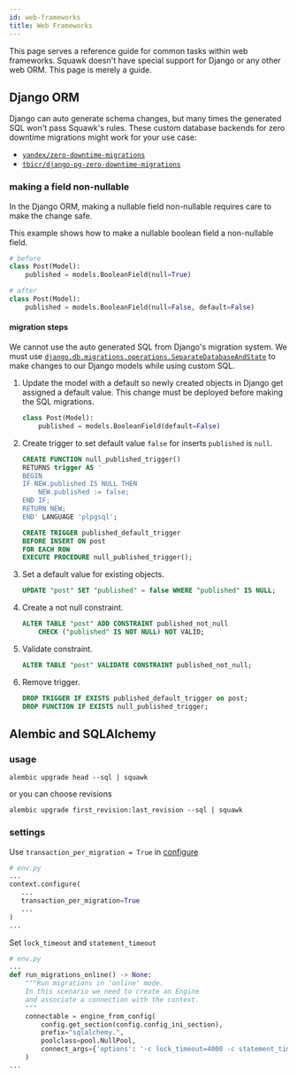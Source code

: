 ```yaml
---
id: web-frameworks
title: Web Frameworks
---
```


This page serves a reference guide for common tasks within web frameworks. Squawk doesn't have special support for Django or any other web ORM. This page is merely a guide.

## Django ORM

Django can auto generate schema changes, but many times the generated SQL won't pass Squawk's rules. These custom database backends for zero downtime migrations might work for your use case:

- [`yandex/zero-downtime-migrations`](https://github.com/yandex/zero-downtime-migrations)
- [`tbicr/django-pg-zero-downtime-migrations`](https://github.com/tbicr/django-pg-zero-downtime-migrations)

### making a field non-nullable

In the Django ORM, making a nullable field non-nullable requires care to make the change safe.

This example shows how to make a nullable boolean field a non-nullable field.

```python
# before
class Post(Model):
    published = models.BooleanField(null=True)
```

```python
# after
class Post(Model):
    published = models.BooleanField(null=False, default=False)
```


#### migration steps

We cannot use the auto generated SQL from Django's migration system. We must use [`django.db.migrations.operations.SeparateDatabaseAndState`](https://docs.djangoproject.com/en/3.2/ref/migration-operations/#django.db.migrations.operations.SeparateDatabaseAndState) to make changes to our Django models while using custom SQL.

1. Update the model with a default so newly created objects in Django get assigned a default value. This change must be deployed before making the SQL migrations.

    ```python
    class Post(Model):
        published = models.BooleanField(default=False)
    ```

2. Create trigger to set default value `false` for inserts `published` is `null`.

    ```sql
    CREATE FUNCTION null_published_trigger()
    RETURNS trigger AS '
    BEGIN
    IF NEW.published IS NULL THEN
        NEW.published := false;
    END IF;
    RETURN NEW;
    END' LANGUAGE 'plpgsql';

    CREATE TRIGGER published_default_trigger
    BEFORE INSERT ON post
    FOR EACH ROW
    EXECUTE PROCEDURE null_published_trigger();
    ```

3. Set a default value for existing objects.

    ```sql
    UPDATE "post" SET "published" = false WHERE "published" IS NULL;
    ```


4. Create a not null constraint.

    ```sql
    ALTER TABLE "post" ADD CONSTRAINT published_not_null
        CHECK ("published" IS NOT NULL) NOT VALID;
    ```

5. Validate constraint.

    ```sql
    ALTER TABLE "post" VALIDATE CONSTRAINT published_not_null;
    ```

6. Remove trigger.

    ```sql
    DROP TRIGGER IF EXISTS published_default_trigger on post;
    DROP FUNCTION IF EXISTS null_published_trigger;
    ```


## Alembic and SQLAlchemy

### usage

```shell
alembic upgrade head --sql | squawk
```
or you can choose revisions
```shell
alembic upgrade first_revision:last_revision --sql | squawk
```

### settings

Use `transaction_per_migration = True` 
in [configure](https://alembic.sqlalchemy.org/en/latest/api/runtime.html#alembic.runtime.environment.EnvironmentContext.configure.params.transaction_per_migration)

```python
# env.py
...
context.configure(
   ...
   transaction_per_migration=True
   ...
)
...
```

Set `lock_timeout` and `statement_timeout`

```python
# env.py
...
def run_migrations_online() -> None:
    """Run migrations in 'online' mode.
    In this scenario we need to create an Engine
    and associate a connection with the context.
    """
    connectable = engine_from_config(
        config.get_section(config.config_ini_section),
        prefix="sqlalchemy.",
        poolclass=pool.NullPool,
        connect_args={'options': '-c lock_timeout=4000 -c statement_timeout=5000'}
    )
...
```
